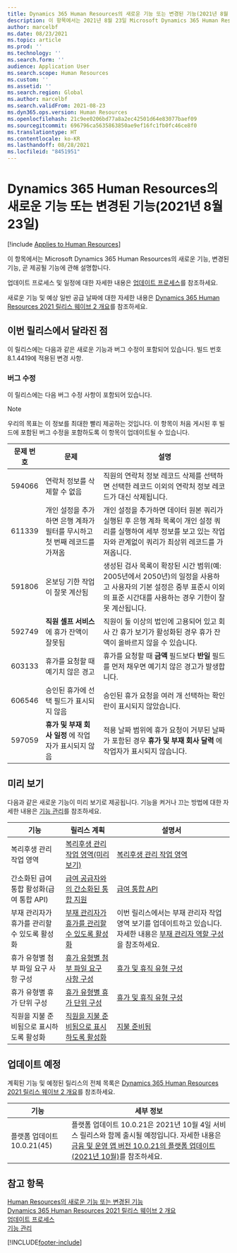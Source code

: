 ```yaml
---
title: Dynamics 365 Human Resources의 새로운 기능 또는 변경된 기능(2021년 8월 23일)
description: 이 항목에서는 2021년 8월 23일 Microsoft Dynamics 365 Human Resources의 새로 추가되거나 변경된 기능에 관해 설명합니다.
author: marcelbf
ms.date: 08/23/2021
ms.topic: article
ms.prod: ''
ms.technology: ''
ms.search.form: ''
audience: Application User
ms.search.scope: Human Resources
ms.custom: ''
ms.assetid: ''
ms.search.region: Global
ms.author: marcelbf
ms.search.validFrom: 2021-08-23
ms.dyn365.ops.version: Human Resources
ms.openlocfilehash: 21c9ee0206bd77a8a2ec42501d64e83077baef09
ms.sourcegitcommit: 696796ca5635863850ae9ef16fc1fb0fc46ce8f0
ms.translationtype: HT
ms.contentlocale: ko-KR
ms.lasthandoff: 08/28/2021
ms.locfileid: "8451951"
---
```

# <a name="whats-new-or-changed-in-dynamics-365-human-resources-august-23-2021"></a>Dynamics 365 Human Resources의 새로운 기능 또는 변경된 기능(2021년 8월 23일)

[!include [Applies to Human Resources](../includes/applies-to-hr.md)]

이 항목에서는 Microsoft Dynamics 365 Human Resources의 새로운 기능, 변경된 기능, 곧 제공될 기능에 관해 설명합니다.

업데이트 프로세스 및 일정에 대한 자세한 내용은 [업데이트 프로세스](hr-admin-setup-update-process.md)를 참조하세요.

새로운 기능 및 예상 일반 공급 날짜에 대한 자세한 내용은 [Dynamics 365 Human Resources 2021 릴리스 웨이브 2 개요](/dynamics365-release-plan/2021wave2/human-resources/dynamics365-human-resources/)를 참조하세요.

## <a name="in-this-release"></a>이번 릴리스에서 달라진 점

이 릴리스에는 다음과 같은 새로운 기능과 버그 수정이 포함되어 있습니다. 빌드 번호 8.1.4419에 적용된 변경 사항.

### <a name="bug-fixes"></a>버그 수정

이 릴리스에는 다음 버그 수정 사항이 포함되어 있습니다.

> [!NOTE]
> 우리의 목표는 이 정보를 최대한 빨리 제공하는 것입니다. 이 항목이 처음 게시된 후 빌드에 포함된 버그 수정을 포함하도록 이 항목이 업데이트될 수 있습니다.

| 문제 번호 | 문제 | 설명 |
| --- | --- | --- |
| 594066 | 연락처 정보를 삭제할 수 없음 | 직원의 연락처 정보 레코드 삭제를 선택하면 선택한 레코드 이외의 연락처 정보 레코드가 대신 삭제됩니다. |
| 611339 | 개인 설정을 추가하면 은행 계좌가 필터를 무시하고 첫 번째 레코드를 가져옴 | 개인 설정을 추가하면 데이터 원본 쿼리가 실행된 후 은행 계좌 목록이 개인 설정 쿼리를 실행하여 세부 정보를 보고 있는 작업자와 관계없이 쿼리가 최상위 레코드를 가져옵니다. |
| 591806 | 온보딩 기한 작업이 잘못 계산됨 | 생성된 검사 목록이 확장된 시간 범위(예: 2005년에서 2050년)의 일정을 사용하고 사용자의 기본 설정은 중부 표준시 이외의 표준 시간대를 사용하는 경우 기한이 잘못 계산됩니다. |   
| 592749 | **직원 셀프 서비스** 에 휴가 잔액이 잘못됨 | 직원이 둘 이상의 법인에 고용되어 있고 회사 간 휴가 보기가 활성화된 경우 휴가 잔액이 올바르지 않을 수 있습니다. |
| 603133 | 휴가를 요청할 때 예기치 않은 경고 | 휴가를 요청할 때 **금액** 필드보다 **반일** 필드를 먼저 채우면 예기치 않은 경고가 발생합니다. |
| 606546 | 승인된 휴가에 선택 필드가 표시되지 않음 | 승인된 휴가 요청을 여러 개 선택하는 확인란이 표시되지 않았습니다. |
| 597059 | **휴가 및 부재 회사 일정** 에 작업자가 표시되지 않음 | 적용 날짜 범위에 휴가 요청이 거부된 날짜가 포함된 경우 **휴가 및 부재 회사 달력** 에 작업자가 표시되지 않습니다. |


## <a name="in-preview"></a>미리 보기

다음과 같은 새로운 기능이 미리 보기로 제공됩니다. 기능을 켜거나 끄는 방법에 대한 자세한 내용은 [기능 관리](hr-admin-manage-features.md)를 참조하세요.

| 기능 | 릴리스 계획 | 설명서 |
| --- | --- | --- |
| 복리후생 관리 작업 영역 | [복리후생 관리 작업 영역(미리 보기)](/dynamics365-release-plan/2020wave2/human-resources/dynamics365-human-resources/benefits-management-workspace) | [복리후생 관리 작업 영역](hr-benefits-management-workspace.md) |
| 간소화된 급여 통합 활성화(급여 통합 API) | [급여 공급자와의 간소화된 통합 지원](/dynamics365-release-plan/2021wave1/human-resources/dynamics365-human-resources/enable-simplified-integration-payroll-providers) | [급여 통합 API](hr-admin-integration-payroll-api-introduction.md)|
| 부재 관리자가 휴가를 관리할 수 있도록 활성화 | [부재 관리자가 휴가를 관리할 수 있도록 활성화](/dynamics365-release-plan/2021wave1/human-resources/dynamics365-human-resources/enable-absence-manager-manage-leave) | 이번 릴리스에서는 부재 관리자 작업 영역 보기를 업데이트하고 있습니다. 자세한 내용은 [부재 관리자 역할 구성](https://go.microsoft.com/fwlink/?linkid=2168107)을 참조하세요. |
| 휴가 유형별 첨부 파일 요구 사항 구성 | [휴가 유형별 첨부 파일 요구 사항 구성](/dynamics365-release-plan/2021wave1/human-resources/dynamics365-human-resources/mandate-attachments-specific-leave-types) |[휴가 및 휴직 유형 구성](https://go.microsoft.com/fwlink/?linkid=2168108)|
| 휴가 유형별 휴가 단위 구성 | [휴가 유형별 휴가 단위 구성](/dynamics365-release-plan/2021wave1/human-resources/dynamics365-human-resources/configure-leave-units-per-leave-type) |[휴가 및 휴직 유형 구성](https://go.microsoft.com/fwlink/?linkid=2168215)|
| 직원을 지불 준비됨으로 표시하도록 활성화 | [직원을 지불 준비됨으로 표시하도록 활성화](/dynamics365-release-plan/2021wave1/human-resources/dynamics365-human-resources/enable-employees-be-marked-as-ready-pay) | [지불 준비됨](/dynamics365/human-resources/hr-compensation-payroll) |

## <a name="coming-soon"></a>업데이트 예정

계획된 기능 및 예정된 릴리스의 전체 목록은 [Dynamics 365 Human Resources 2021 릴리스 웨이브 2 개요](/dynamics365-release-plan/2021wave2/human-resources/dynamics365-human-resources/)를 참조하세요.

| 기능 | 세부 정보 |
| --- | --- |
| 플랫폼 업데이트 10.0.21(45) | 플랫폼 업데이트 10.0.21은 2021년 10월 4일 서비스 릴리스와 함께 출시될 예정입니다. 자세한 내용은 [금융 및 운영 앱 버전 10.0.21의 플랫폼 업데이트(2021년 10월)](/dynamics365/fin-ops-core/dev-itpro/get-started/whats-new-platform-updates-10-0-21)를 참조하세요. |

## <a name="see-also"></a>참고 항목

[Human Resources의 새로운 기능 또는 변경된 기능](hr-admin-whats-new.md)</br>
[Dynamics 365 Human Resources 2021 릴리스 웨이브 2 개요](/dynamics365-release-plan/2021wave2/human-resources/dynamics365-human-resources/)</br>
[업데이트 프로세스](hr-admin-setup-update-process.md)</br>
[기능 관리](hr-admin-manage-features.md)

[!INCLUDE[footer-include](../includes/footer-banner.md)]
